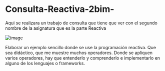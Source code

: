 # Consulta-Reactiva-2bim-
Aqui se realizara un trabajo de consulta que tiene que ver con el segundo nombre de la asignatura que es la parte Reactiva

![image](https://github.com/Aleajandro23/Consulta-Reactiva-2bim-/assets/115765047/c8dcf6c7-4992-4a3a-961f-da80b94a87ef)

Elaborar un ejemplo sencillo donde se use la programación reactiva. Que sea didáctico, que me muestre muchos operadores. Donde se apliquen varios operadores, hay que entenderlo y comprenderlo e implementarlo en alguno de los lenguajes o frameworks.

